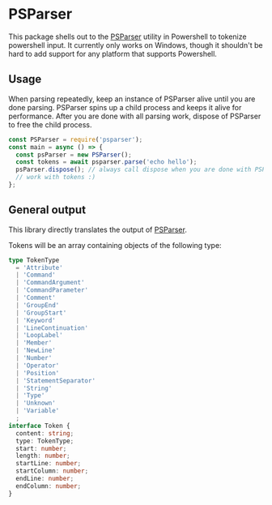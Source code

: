 # PSParser
This package shells out to the [PSParser](https://docs.microsoft.com/en-us/dotnet/api/system.management.automation.psparser?view=powershellsdk-7.0.0) utility in Powershell to tokenize powershell input. It currently only works on Windows, though it shouldn't be hard to add support for any platform that supports Powershell.

## Usage
When parsing repeatedly, keep an instance of PSParser alive until you are done parsing. PSParser spins up a child process and keeps it alive for performance. After you are done with all parsing work, dispose of PSParser to free the child process.
```javascript
const PSParser = require('psparser');
const main = async () => {
  const psParser = new PSParser();
  const tokens = await psparser.parse('echo hello');
  psParser.dispose(); // always call dispose when you are done with PSPaser.
  // work with tokens :)
};
```

## General output
This library directly translates the output of [PSParser](https://docs.microsoft.com/en-us/dotnet/api/system.management.automation.psparser?view=powershellsdk-7.0.0).

Tokens will be an array containing objects of the following type:
```typescript
type TokenType
  = 'Attribute'
  | 'Command'
  | 'CommandArgument'
  | 'CommandParameter'
  | 'Comment'
  | 'GroupEnd'
  | 'GroupStart'
  | 'Keyword'
  | 'LineContinuation'
  | 'LoopLabel'
  | 'Member'
  | 'NewLine'
  | 'Number'
  | 'Operator'
  | 'Position'
  | 'StatementSeparator'
  | 'String'
  | 'Type'
  | 'Unknown'
  | 'Variable'
  ;
interface Token {
  content: string;
  type: TokenType;
  start: number;
  length: number;
  startLine: number;
  startColumn: number;
  endLine: number;
  endColumn: number;
}
```
